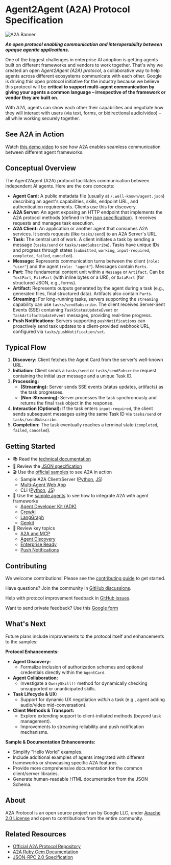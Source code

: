 # Agent2Agent (A2A) Protocol Specification

![A2A Banner](https://storage.googleapis.com/gweb-developer-goog-blog-assets/original_images/A2A_banner.png)

**_An open protocol enabling communication and interoperability between opaque agentic applications._**

One of the biggest challenges in enterprise AI adoption is getting agents built on different frameworks and vendors to work together. That's why we created an open *Agent2Agent (A2A) protocol*, a collaborative way to help agents across different ecosystems communicate with each other. Google is driving this open protocol initiative for the industry because we believe this protocol will be **critical to support multi-agent communication by giving your agents a common language – irrespective of the framework or vendor they are built on**.

With *A2A*, agents can show each other their capabilities and negotiate how they will interact with users (via text, forms, or bidirectional audio/video) – all while working securely together.

## See A2A in Action

Watch [this demo video](https://storage.googleapis.com/gweb-developer-goog-blog-assets/original_videos/A2A_demo_v4.mp4) to see how A2A enables seamless communication between different agent frameworks.

## Conceptual Overview

The Agent2Agent (A2A) protocol facilitates communication between independent AI agents. Here are the core concepts:

*   **Agent Card:** A public metadata file (usually at `/.well-known/agent.json`) describing an agent's capabilities, skills, endpoint URL, and authentication requirements. Clients use this for discovery.
*   **A2A Server:** An agent exposing an HTTP endpoint that implements the A2A protocol methods (defined in the [json specification](https://google.github.io/A2A/#/specification)). It receives requests and manages task execution.
*   **A2A Client:** An application or another agent that consumes A2A services. It sends requests (like `tasks/send`) to an A2A Server's URL.
*   **Task:** The central unit of work. A client initiates a task by sending a message (`tasks/send` or `tasks/sendSubscribe`). Tasks have unique IDs and progress through states (`submitted`, `working`, `input-required`, `completed`, `failed`, `canceled`).
*   **Message:** Represents communication turns between the client (`role: "user"`) and the agent (`role: "agent"`). Messages contain `Parts`.
*   **Part:** The fundamental content unit within a `Message` or `Artifact`. Can be `TextPart`, `FilePart` (with inline bytes or a URI), or `DataPart` (for structured JSON, e.g., forms).
*   **Artifact:** Represents outputs generated by the agent during a task (e.g., generated files, final structured data). Artifacts also contain `Parts`.
*   **Streaming:** For long-running tasks, servers supporting the `streaming` capability can use `tasks/sendSubscribe`. The client receives Server-Sent Events (SSE) containing `TaskStatusUpdateEvent` or `TaskArtifactUpdateEvent` messages, providing real-time progress.
*   **Push Notifications:** Servers supporting `pushNotifications` can proactively send task updates to a client-provided webhook URL, configured via `tasks/pushNotification/set`.

## Typical Flow

1.  **Discovery:** Client fetches the Agent Card from the server's well-known URL.
2.  **Initiation:** Client sends a `tasks/send` or `tasks/sendSubscribe` request containing the initial user message and a unique Task ID.
3.  **Processing:**
    *   **(Streaming):** Server sends SSE events (status updates, artifacts) as the task progresses.
    *   **(Non-Streaming):** Server processes the task synchronously and returns the final `Task` object in the response.
4.  **Interaction (Optional):** If the task enters `input-required`, the client sends subsequent messages using the same Task ID via `tasks/send` or `tasks/sendSubscribe`.
5.  **Completion:** The task eventually reaches a terminal state (`completed`, `failed`, `canceled`).

## Getting Started

* 📚 Read the [technical documentation](https://google.github.io/A2A/#/documentation)
* 📝 Review the [JSON specification](https://google.github.io/A2A/#/specification)
* 🎬 Use the [official samples](https://github.com/google/A2A/tree/main/samples) to see A2A in action
    * Sample A2A Client/Server ([Python](https://github.com/google/A2A/tree/main/samples/python/common), [JS](https://github.com/google/A2A/tree/main/samples/js/src))
    * [Multi-Agent Web App](https://github.com/google/A2A/tree/main/demo)
    * CLI ([Python](https://github.com/google/A2A/tree/main/samples/python/hosts/cli), [JS](https://github.com/google/A2A/tree/main/samples/js))
* 🤖 Use the [sample agents](https://github.com/google/A2A/tree/main/samples/python/agents) to see how to integrate A2A with agent frameworks
    * [Agent Developer Kit (ADK)](https://github.com/google/A2A/tree/main/samples/python/agents/google_adk)
    * [CrewAI](https://github.com/google/A2A/tree/main/samples/python/agents/crewai)
    * [LangGraph](https://github.com/google/A2A/tree/main/samples/python/agents/langgraph)
    * [Genkit](https://github.com/google/A2A/tree/main/samples/js/src/agents)
* 📑 Review key topics
    * [A2A and MCP](https://google.github.io/A2A/#/topics/a2a_and_mcp.md)
    * [Agent Discovery](https://google.github.io/A2A/#/topics/agent_discovery.md)
    * [Enterprise Ready](https://google.github.io/A2A/#/topics/enterprise_ready.md)
    * [Push Notifications](https://google.github.io/A2A/#/topics/push_notifications.md)

## Contributing

We welcome contributions! Please see the [contributing guide](https://github.com/google/A2A/blob/main/CONTRIBUTING.md) to get started.

Have questions? Join the community in [GitHub discussions](https://github.com/google/A2A/discussions/).

Help with protocol improvement feedback in [GitHub issues](https://github.com/google/A2A/issues).

Want to send private feedback? Use this [Google form](https://docs.google.com/forms/d/e/1FAIpQLScS23OMSKnVFmYeqS2dP7dxY3eTyT7lmtGLUa8OJZfP4RTijQ/viewform)

## What's Next

Future plans include improvements to the protocol itself and enhancements to the samples:

**Protocol Enhancements:**

*   **Agent Discovery:**
    *   Formalize inclusion of authorization schemes and optional credentials directly within the `AgentCard`.
*   **Agent Collaboration:**
    *   Investigate a `QuerySkill()` method for dynamically checking unsupported or unanticipated skills.
*   **Task Lifecycle & UX:**
    *   Support for dynamic UX negotiation *within* a task (e.g., agent adding audio/video mid-conversation).
*   **Client Methods & Transport:**
    *   Explore extending support to client-initiated methods (beyond task management).
    *   Improvements to streaming reliability and push notification mechanisms.

**Sample & Documentation Enhancements:**

*   Simplify "Hello World" examples.
*   Include additional examples of agents integrated with different frameworks or showcasing specific A2A features.
*   Provide more comprehensive documentation for the common client/server libraries.
*   Generate human-readable HTML documentation from the JSON Schema.

## About

A2A Protocol is an open source project run by Google LLC, under [Apache 2.0 License](https://github.com/google/A2A/blob/main/LICENSE) and open to contributions from the entire community.

## Related Resources

- [Official A2A Protocol Repository](https://github.com/google/A2A)
- [A2A Ruby Gem Documentation](index.md)
- [JSON-RPC 2.0 Specification](https://www.jsonrpc.org/specification)
